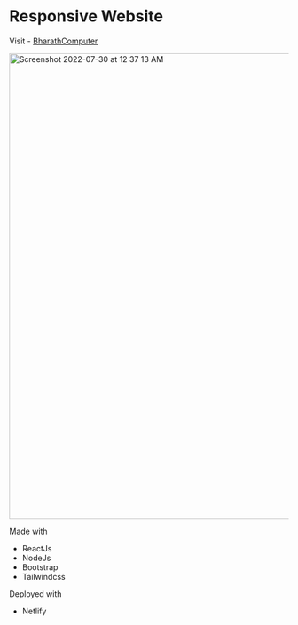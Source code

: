 # Responsive Website

Visit - [BharathComputer](https://bharathcomputer.netlify.app)

<img width="840" alt="Screenshot 2022-07-30 at 12 37 13 AM" src="https://user-images.githubusercontent.com/88837161/181828167-3ca05ada-5d25-4b90-b22d-1a4153f0b29c.png">



Made with

- ReactJs
- NodeJs
- Bootstrap
- Tailwindcss

Deployed with

- Netlify

